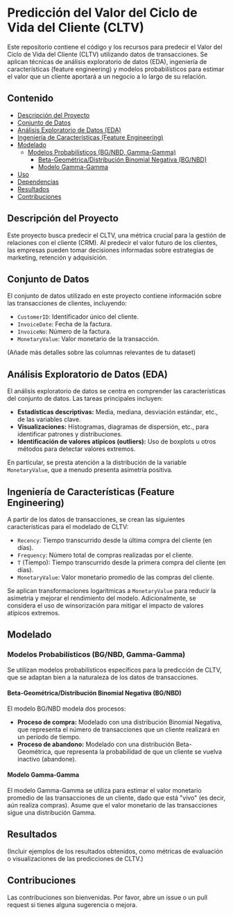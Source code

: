 # Predicción del Valor del Ciclo de Vida del Cliente (CLTV)

Este repositorio contiene el código y los recursos para predecir el Valor del Ciclo de Vida del Cliente (CLTV) utilizando datos de transacciones. Se aplican técnicas de análisis exploratorio de datos (EDA), ingeniería de características (feature engineering) y modelos probabilísticos para estimar el valor que un cliente aportará a un negocio a lo largo de su relación.

## Contenido

*   [Descripción del Proyecto](#descripcion-del-proyecto)
*   [Conjunto de Datos](#conjunto-de-datos)
*   [Análisis Exploratorio de Datos (EDA)](#analisis-exploratorio-de-datos-eda)
*   [Ingeniería de Características (Feature Engineering)](#ingenieria-de-caracteristicas-feature-engineering)
*   [Modelado](#modelado)
    *   [Modelos Probabilísticos (BG/NBD, Gamma-Gamma)](#modelos-probabilisticos-bgnbd-gamma-gamma)
        *   [Beta-Geométrica/Distribución Binomial Negativa (BG/NBD)](#beta-geometricadistribucion-binomial-negativa-bgnbd)
        *   [Modelo Gamma-Gamma](#modelo-gamma-gamma)
*   [Uso](#uso)
*   [Dependencias](#dependencias)
*   [Resultados](#resultados)
*   [Contribuciones](#contribuciones)

## Descripción del Proyecto

Este proyecto busca predecir el CLTV, una métrica crucial para la gestión de relaciones con el cliente (CRM). Al predecir el valor futuro de los clientes, las empresas pueden tomar decisiones informadas sobre estrategias de marketing, retención y adquisición.

## Conjunto de Datos

El conjunto de datos utilizado en este proyecto contiene información sobre las transacciones de clientes, incluyendo:

*   `CustomerID`: Identificador único del cliente.
*   `InvoiceDate`: Fecha de la factura.
*   `InvoiceNo`: Número de la factura.
*   `MonetaryValue`: Valor monetario de la transacción.

(Añade más detalles sobre las columnas relevantes de tu dataset)

## Análisis Exploratorio de Datos (EDA)

El análisis exploratorio de datos se centra en comprender las características del conjunto de datos. Las tareas principales incluyen:

*   **Estadísticas descriptivas:** Media, mediana, desviación estándar, etc., de las variables clave.
*   **Visualizaciones:** Histogramas, diagramas de dispersión, etc., para identificar patrones y distribuciones.
*   **Identificación de valores atípicos (outliers):** Uso de boxplots u otros métodos para detectar valores extremos.

En particular, se presta atención a la distribución de la variable `MonetaryValue`, que a menudo presenta asimetría positiva.

## Ingeniería de Características (Feature Engineering)

A partir de los datos de transacciones, se crean las siguientes características para el modelado de CLTV:

*   `Recency`: Tiempo transcurrido desde la última compra del cliente (en días).
*   `Frequency`: Número total de compras realizadas por el cliente.
*   `T` (Tiempo): Tiempo transcurrido desde la primera compra del cliente (en días).
*   `MonetaryValue`: Valor monetario promedio de las compras del cliente.

Se aplican transformaciones logarítmicas a `MonetaryValue` para reducir la asimetría y mejorar el rendimiento del modelo. Adicionalmente, se considera el uso de winsorización para mitigar el impacto de valores atípicos extremos.

## Modelado

### Modelos Probabilísticos (BG/NBD, Gamma-Gamma)

Se utilizan modelos probabilísticos específicos para la predicción de CLTV, que se adaptan bien a la naturaleza de los datos de transacciones.

#### Beta-Geométrica/Distribución Binomial Negativa (BG/NBD)

El modelo BG/NBD modela dos procesos:

*   **Proceso de compra:** Modelado con una distribución Binomial Negativa, que representa el número de transacciones que un cliente realizará en un período de tiempo.
*   **Proceso de abandono:** Modelado con una distribución Beta-Geométrica, que representa la probabilidad de que un cliente se vuelva inactivo (abandone).

#### Modelo Gamma-Gamma

El modelo Gamma-Gamma se utiliza para estimar el valor monetario promedio de las transacciones de un cliente, dado que está "vivo" (es decir, aún realiza compras). Asume que el valor monetario de las transacciones sigue una distribución Gamma.



## Resultados

(Incluir ejemplos de los resultados obtenidos, como métricas de evaluación o visualizaciones de las predicciones de CLTV.)

## Contribuciones

Las contribuciones son bienvenidas. Por favor, abre un issue o un pull request si tienes alguna sugerencia o mejora.
